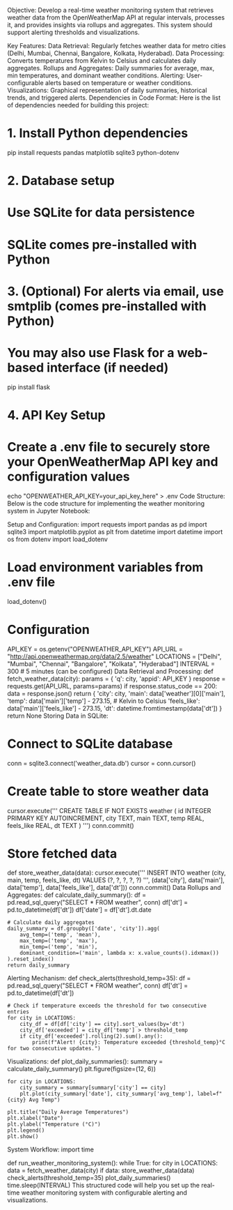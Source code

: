 Objective:
Develop a real-time weather monitoring system that retrieves weather data from the OpenWeatherMap API at regular intervals, processes it, and provides insights via rollups and aggregates. This system should support alerting thresholds and visualizations.

Key Features:
Data Retrieval: Regularly fetches weather data for metro cities (Delhi, Mumbai, Chennai, Bangalore, Kolkata, Hyderabad).
Data Processing: Converts temperatures from Kelvin to Celsius and calculates daily aggregates.
Rollups and Aggregates: Daily summaries for average, max, min temperatures, and dominant weather conditions.
Alerting: User-configurable alerts based on temperature or weather conditions.
Visualizations: Graphical representation of daily summaries, historical trends, and triggered alerts.
Dependencies in Code Format:
Here is the list of dependencies needed for building this project:
# 1. Install Python dependencies
pip install requests pandas matplotlib sqlite3 python-dotenv

# 2. Database setup
# Use SQLite for data persistence
# SQLite comes pre-installed with Python

# 3. (Optional) For alerts via email, use smtplib (comes pre-installed with Python)
# You may also use Flask for a web-based interface (if needed)
pip install flask

# 4. API Key Setup
# Create a .env file to securely store your OpenWeatherMap API key and configuration values
echo "OPENWEATHER_API_KEY=your_api_key_here" > .env
Code Structure:
Below is the code structure for implementing the weather monitoring system in Jupyter Notebook:

Setup and Configuration:
import requests
import pandas as pd
import sqlite3
import matplotlib.pyplot as plt
from datetime import datetime
import os
from dotenv import load_dotenv

# Load environment variables from .env file
load_dotenv()

# Configuration
API_KEY = os.getenv("OPENWEATHER_API_KEY")
API_URL = "http://api.openweathermap.org/data/2.5/weather"
LOCATIONS = ["Delhi", "Mumbai", "Chennai", "Bangalore", "Kolkata", "Hyderabad"]
INTERVAL = 300  # 5 minutes (can be configured)
Data Retrieval and Processing:
def fetch_weather_data(city):
    params = {
        'q': city,
        'appid': API_KEY
    }
    response = requests.get(API_URL, params=params)
    if response.status_code == 200:
        data = response.json()
        return {
            'city': city,
            'main': data['weather'][0]['main'],
            'temp': data['main']['temp'] - 273.15,  # Kelvin to Celsius
            'feels_like': data['main']['feels_like'] - 273.15,
            'dt': datetime.fromtimestamp(data['dt'])
        }
    return None
Storing Data in SQLite:
# Connect to SQLite database
conn = sqlite3.connect('weather_data.db')
cursor = conn.cursor()

# Create table to store weather data
cursor.execute('''
    CREATE TABLE IF NOT EXISTS weather (
        id INTEGER PRIMARY KEY AUTOINCREMENT,
        city TEXT,
        main TEXT,
        temp REAL,
        feels_like REAL,
        dt TEXT
    )
''')
conn.commit()

# Store fetched data
def store_weather_data(data):
    cursor.execute('''
        INSERT INTO weather (city, main, temp, feels_like, dt)
        VALUES (?, ?, ?, ?, ?)
    ''', (data['city'], data['main'], data['temp'], data['feels_like'], data['dt']))
    conn.commit()
Data Rollups and Aggregates:
def calculate_daily_summary():
    df = pd.read_sql_query("SELECT * FROM weather", conn)
    df['dt'] = pd.to_datetime(df['dt'])
    df['date'] = df['dt'].dt.date

    # Calculate daily aggregates
    daily_summary = df.groupby(['date', 'city']).agg(
        avg_temp=('temp', 'mean'),
        max_temp=('temp', 'max'),
        min_temp=('temp', 'min'),
        dominant_condition=('main', lambda x: x.value_counts().idxmax())
    ).reset_index()
    return daily_summary
Alerting Mechanism:
def check_alerts(threshold_temp=35):
    df = pd.read_sql_query("SELECT * FROM weather", conn)
    df['dt'] = pd.to_datetime(df['dt'])

    # Check if temperature exceeds the threshold for two consecutive entries
    for city in LOCATIONS:
        city_df = df[df['city'] == city].sort_values(by='dt')
        city_df['exceeded'] = city_df['temp'] > threshold_temp
        if city_df['exceeded'].rolling(2).sum().any():
            print(f"Alert! {city}: Temperature exceeded {threshold_temp}°C for two consecutive updates.")
Visualizations:
def plot_daily_summaries():
    summary = calculate_daily_summary()
    plt.figure(figsize=(12, 6))
    
    for city in LOCATIONS:
        city_summary = summary[summary['city'] == city]
        plt.plot(city_summary['date'], city_summary['avg_temp'], label=f"{city} Avg Temp")
    
    plt.title("Daily Average Temperatures")
    plt.xlabel("Date")
    plt.ylabel("Temperature (°C)")
    plt.legend()
    plt.show()
System Workflow:
import time

def run_weather_monitoring_system():
    while True:
        for city in LOCATIONS:
            data = fetch_weather_data(city)
            if data:
                store_weather_data(data)
        check_alerts(threshold_temp=35)
        plot_daily_summaries()
        time.sleep(INTERVAL)
This structured code will help you set up the real-time weather monitoring system with configurable alerting and visualizations.
